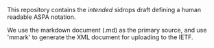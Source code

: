 This repository contains the *intended* sidrops draft defining
a human readable ASPA notation.

We use the markdown document (.md) as the primary source, and
use 'mmark' to generate the XML document for uploading to the
IETF. 
